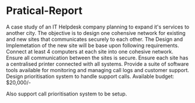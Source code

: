 # Pratical-Report

A case study of an IT Helpdesk company planning to expand it's services to another city. The objective is to design one cohensive network for existing and new sites that communicates securely to each other. 
The Design and Implemetation of the new site will be base upon following requirements. 
Connect at least 4 computers at each site into one cohesive network.
Ensure all communication between the sites is secure.
Ensure each site has a centralised printer connected with all systems.
Provide a suite of software tools available for monitoring and managing call logs and customer support.
Design prioritisation system to handle support calls.
Available budget: $20,000/-

Also support call prioritisation system to be setup.   
